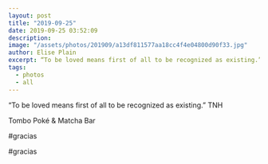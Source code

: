 ```yaml
---
layout: post
title: "2019-09-25"
date: 2019-09-25 03:52:09
description: 
image: "/assets/photos/201909/a13df811577aa18cc4f4e04800d90f33.jpg"
author: Elise Plain
excerpt: “To be loved means first of all to be recognized as existing.” TNH
tags: 
  - photos
  - all
---
```


“To be loved means first of all to be recognized as existing.” TNH
<p></p>
Tombo Poké &amp; Matcha Bar<p>#gracias</p><p>#gracias</p>
